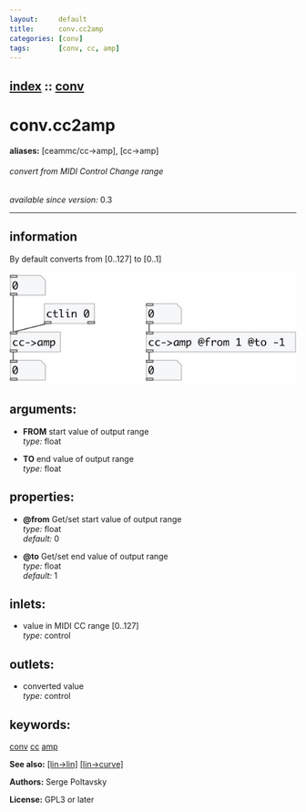 ```yaml
---
layout:     default
title:      conv.cc2amp
categories: [conv]
tags:       [conv, cc, amp]
---
```

[index](index.html) :: [conv](category_conv.html)
---

# conv.cc2amp
**aliases:** [ceammc/cc-&gt;amp], [cc-&gt;amp]


###### convert from MIDI Control Change range

*available since version:* 0.3

---


## information
By default converts from [0..127] to [0..1]


[![example](../examples/img/conv.cc2amp.jpg)](../examples/pd/conv.cc2amp.pd)



## arguments:

* **FROM**
start value of output range<br>
_type:_ float<br>

* **TO**
end value of output range<br>
_type:_ float<br>





## properties:

* **@from** 
Get/set start value of output range<br>
_type:_ float<br>
_default:_ 0<br>

* **@to** 
Get/set end value of output range<br>
_type:_ float<br>
_default:_ 1<br>



## inlets:

* value in MIDI CC range [0..127]<br>
_type:_ control



## outlets:

* converted value<br>
_type:_ control



## keywords:

[conv](keywords/conv.html)
[cc](keywords/cc.html)
[amp](keywords/amp.html)



**See also:**
[\[lin-&gt;lin\]](lin-%3Elin.html)
[\[lin-&gt;curve\]](lin-%3Ecurve.html)




**Authors:** Serge Poltavsky




**License:** GPL3 or later





